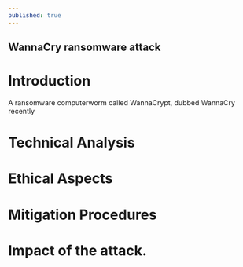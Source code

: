 ```yaml
---
published: true
---
```

## WannaCry ransomware attack

# Introduction
A ransomware computerworm called WannaCrypt, dubbed WannaCry recently 
# Technical Analysis

# Ethical Aspects

# Mitigation Procedures 

# Impact of the attack.
